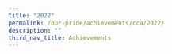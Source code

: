 ```yaml
---
title: "2022"
permalink: /our-pride/achievements/cca/2022/
description: ""
third_nav_title: Achievements
---
```

